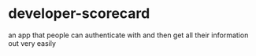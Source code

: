 developer-scorecard
===================

an app that people can authenticate with and then get all their information out very easily
